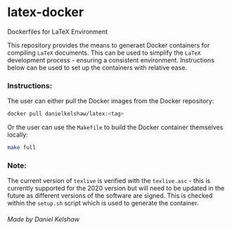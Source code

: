 # latex-docker

Dockerfiles for LaTeX Environment

This repository provides the means to generaet Docker containers for compiling `LaTeX` documents. This can be used to simplify the `LaTeX` development process - ensuring a consistent environment. Instructions below can be used to set up the containers with relative ease.


### **Instructions**:

The user can either pull the Docker images from the Docker repository:

```bash
docker pull danielkelshaw/latex:<tag>
```

Or the user can use the `Makefile` to build the Docker container themselves locally:

```bash
make full
```

### **Note:**

The current version of `texlive` is verified with the `texlive.asc` - this is currently supported for the 2020 version but will need to be updated in the future as different versions of the software are signed. This is checked within the `setup.sh` script which is used to generate the container.

###### Made by Daniel Kelshaw

